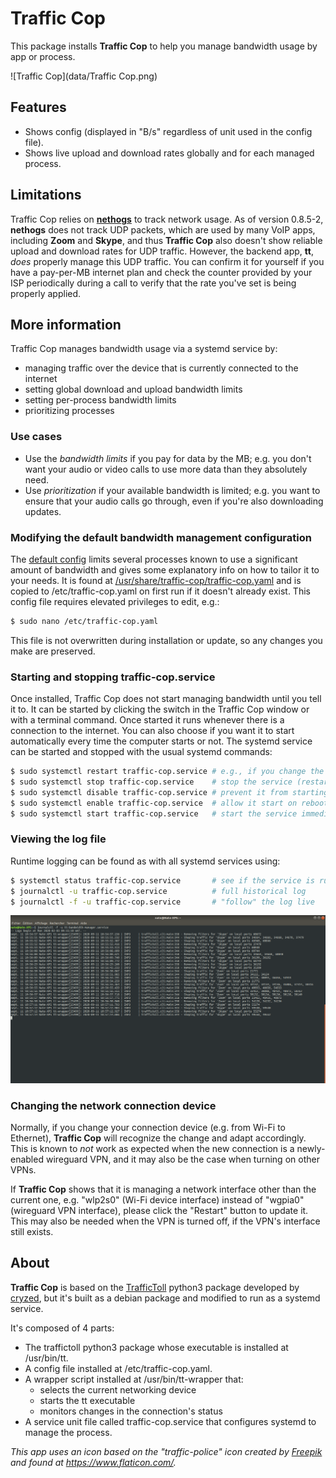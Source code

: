 # Traffic Cop
This package installs **Traffic Cop** to help you manage bandwidth usage by app or process.

![Traffic Cop](data/Traffic Cop.png)

## Features
- Shows config (displayed in "B/s" regardless of unit used in the config file).
- Shows live upload and download rates globally and for each managed process.

## Limitations
Traffic Cop relies on **[nethogs](https://github.com/raboof/nethogs)** to track network usage. As of version 0.8.5-2, **nethogs** does not track UDP packets, which are used by many VoIP apps, including **Zoom** and **Skype**, and thus **Traffic Cop** also doesn't show reliable upload and download rates for UDP traffic. However, the backend app, **tt**, *does* properly manage this UDP traffic. You can confirm it for yourself if you have a pay-per-MB internet plan and check the counter provided by your ISP periodically during a call to verify that the rate you've set is being properly applied.

## More information
Traffic Cop manages bandwidth usage via a systemd service by:
- managing traffic over the device that is currently connected to the internet
- setting global download and upload bandwidth limits
- setting per-process bandwidth limits
- prioritizing processes

### Use cases
- Use the *bandwidth limits* if you pay for data by the MB; e.g. you don't want your audio or video calls to use more data than they absolutely need.
- Use *prioritization* if your available bandwidth is limited; e.g. you want to ensure that your audio calls go through, even if you're also downloading updates.

### Modifying the default bandwidth management configuration
The [default config](data/traffic-cop.yaml.default) limits several processes known to use a significant amount of bandwidth and gives some explanatory info on how to tailor it to your needs. It is found at [/usr/share/traffic-cop/traffic-cop.yaml](data/traffic-cop.yaml.default) and is copied to /etc/traffic-cop.yaml on first run if it doesn't already exist.
This config file requires elevated privileges to edit, e.g.:
```bash
$ sudo nano /etc/traffic-cop.yaml
```
This file is not overwritten during installation or update, so any changes you make are preserved.

### Starting and stopping traffic-cop.service
Once installed, Traffic Cop does not start managing bandwidth until you tell it to. It can be started by clicking the switch in the Traffic Cop window or with a terminal command. Once started it runs whenever there is a connection to the internet. You can also choose if you want it to start automatically every time the computer starts or not. The systemd service can be started and stopped with the usual systemd commands:
```bash
$ sudo systemctl restart traffic-cop.service # e.g., if you change the config file
$ sudo systemctl stop traffic-cop.service    # stop the service (restarts on reboot)
$ sudo systemctl disable traffic-cop.service # prevent it from starting on reboot
$ sudo systemctl enable traffic-cop.service  # allow it start on reboot
$ sudo systemctl start traffic-cop.service   # start the service immediately
```

### Viewing the log file
Runtime logging can be found as with all systemd services using:
```bash
$ systemctl status traffic-cop.service       # see if the service is running
$ journalctl -u traffic-cop.service          # full historical log
$ journalctl -f -u traffic-cop.service       # "follow" the log live
```
![screenshot](screenshot.png)

### Changing the network connection device
Normally, if you change your connection device (e.g. from Wi-Fi to Ethernet), **Traffic Cop** will recognize the change and adapt accordingly. This is known to *not* work as expected when the new connection is a newly-enabled wireguard VPN, and it may also be the case when turning on other VPNs.

If **Traffic Cop** shows that it is managing a network interface other than the current one, e.g. "wlp2s0" (Wi-Fi device interface) instead of "wgpia0" (wireguard VPN interface), please click the "Restart" button to update it. This may also be needed when the VPN is turned off, if the VPN's interface still exists.

## About
**Traffic Cop** is based on the [TrafficToll](https://github.com/cryzed/TrafficToll) python3 package developed by [cryzed](https://github.com/cryzed), but it's built as a debian package and modified to run as a systemd service.

It's composed of 4 parts:
- The traffictoll python3 package whose executable is installed at /usr/bin/tt.
- A config file installed at /etc/traffic-cop.yaml.
- A wrapper script installed at /usr/bin/tt-wrapper that:
  - selects the current networking device
  - starts the tt executable
  - monitors changes in the connection's status
- A service unit file called traffic-cop.service that configures systemd to manage the process.


*This app uses an icon based on the "traffic-police" icon created by [Freepik](https://www.flaticon.com/authors/freepik) and found at https://www.flaticon.com/.*
